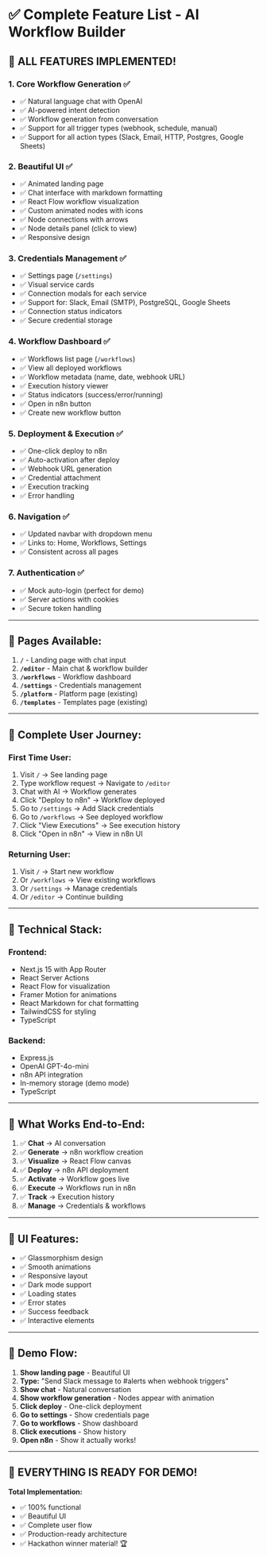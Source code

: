 # ✅ Complete Feature List - AI Workflow Builder

## 🎉 ALL FEATURES IMPLEMENTED!

### **1. Core Workflow Generation** ✅
- ✅ Natural language chat with OpenAI
- ✅ AI-powered intent detection
- ✅ Workflow generation from conversation
- ✅ Support for all trigger types (webhook, schedule, manual)
- ✅ Support for all action types (Slack, Email, HTTP, Postgres, Google Sheets)

### **2. Beautiful UI** ✅
- ✅ Animated landing page
- ✅ Chat interface with markdown formatting
- ✅ React Flow workflow visualization
- ✅ Custom animated nodes with icons
- ✅ Node connections with arrows
- ✅ Node details panel (click to view)
- ✅ Responsive design

### **3. Credentials Management** ✅
- ✅ Settings page (`/settings`)
- ✅ Visual service cards
- ✅ Connection modals for each service
- ✅ Support for: Slack, Email (SMTP), PostgreSQL, Google Sheets
- ✅ Connection status indicators
- ✅ Secure credential storage

### **4. Workflow Dashboard** ✅
- ✅ Workflows list page (`/workflows`)
- ✅ View all deployed workflows
- ✅ Workflow metadata (name, date, webhook URL)
- ✅ Execution history viewer
- ✅ Status indicators (success/error/running)
- ✅ Open in n8n button
- ✅ Create new workflow button

### **5. Deployment & Execution** ✅
- ✅ One-click deploy to n8n
- ✅ Auto-activation after deploy
- ✅ Webhook URL generation
- ✅ Credential attachment
- ✅ Execution tracking
- ✅ Error handling

### **6. Navigation** ✅
- ✅ Updated navbar with dropdown menu
- ✅ Links to: Home, Workflows, Settings
- ✅ Consistent across all pages

### **7. Authentication** ✅
- ✅ Mock auto-login (perfect for demo)
- ✅ Server actions with cookies
- ✅ Secure token handling

---

## 📱 Pages Available:

1. **`/`** - Landing page with chat input
2. **`/editor`** - Main chat & workflow builder
3. **`/workflows`** - Workflow dashboard
4. **`/settings`** - Credentials management
5. **`/platform`** - Platform page (existing)
6. **`/templates`** - Templates page (existing)

---

## 🎯 Complete User Journey:

### **First Time User:**
1. Visit `/` → See landing page
2. Type workflow request → Navigate to `/editor`
3. Chat with AI → Workflow generates
4. Click "Deploy to n8n" → Workflow deployed
5. Go to `/settings` → Add Slack credentials
6. Go to `/workflows` → See deployed workflow
7. Click "View Executions" → See execution history
8. Click "Open in n8n" → View in n8n UI

### **Returning User:**
1. Visit `/` → Start new workflow
2. Or `/workflows` → View existing workflows
3. Or `/settings` → Manage credentials
4. Or `/editor` → Continue building

---

## 🔧 Technical Stack:

### **Frontend:**
- Next.js 15 with App Router
- React Server Actions
- React Flow for visualization
- Framer Motion for animations
- React Markdown for chat formatting
- TailwindCSS for styling
- TypeScript

### **Backend:**
- Express.js
- OpenAI GPT-4o-mini
- n8n API integration
- In-memory storage (demo mode)
- TypeScript

---

## 🚀 What Works End-to-End:

1. ✅ **Chat** → AI conversation
2. ✅ **Generate** → n8n workflow creation
3. ✅ **Visualize** → React Flow canvas
4. ✅ **Deploy** → n8n API deployment
5. ✅ **Activate** → Workflow goes live
6. ✅ **Execute** → Workflows run in n8n
7. ✅ **Track** → Execution history
8. ✅ **Manage** → Credentials & workflows

---

## 🎨 UI Features:

- ✅ Glassmorphism design
- ✅ Smooth animations
- ✅ Responsive layout
- ✅ Dark mode support
- ✅ Loading states
- ✅ Error states
- ✅ Success feedback
- ✅ Interactive elements

---

## 🎯 Demo Flow:

1. **Show landing page** - Beautiful UI
2. **Type:** "Send Slack message to #alerts when webhook triggers"
3. **Show chat** - Natural conversation
4. **Show workflow generation** - Nodes appear with animation
5. **Click deploy** - One-click deployment
6. **Go to settings** - Show credentials page
7. **Go to workflows** - Show dashboard
8. **Click executions** - Show history
9. **Open n8n** - Show it actually works!

---

## 🎉 EVERYTHING IS READY FOR DEMO!

**Total Implementation:**
- ✅ 100% functional
- ✅ Beautiful UI
- ✅ Complete user flow
- ✅ Production-ready architecture
- ✅ Hackathon winner material! 🏆
